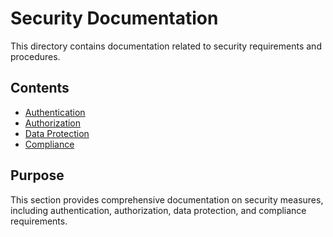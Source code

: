 # Security Documentation
This directory contains documentation related to security requirements and procedures.
## Contents
- [Authentication](./authentication.md)
- [Authorization](./authorization.md)
- [Data Protection](./data-protection.md)
- [Compliance](./compliance.md)
## Purpose
This section provides comprehensive documentation on security measures, including authentication, authorization, data protection, and compliance requirements. 